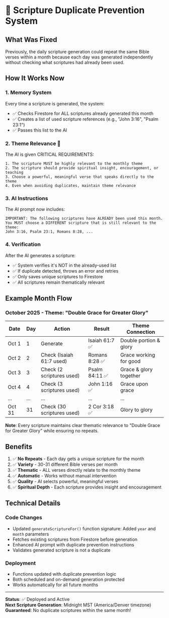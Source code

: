 # 🔄 Scripture Duplicate Prevention System

## What Was Fixed

Previously, the daily scripture generation could repeat the same Bible verses within a month because each day was generated independently without checking what scriptures had already been used.

## How It Works Now

### 1. **Memory System**
Every time a scripture is generated, the system:
- ✅ Checks Firestore for ALL scriptures already generated this month
- ✅ Creates a list of used scripture references (e.g., "John 3:16", "Psalm 23:1")
- ✅ Passes this list to the AI

### 2. **Theme Relevance** 🎯
The AI is given CRITICAL REQUIREMENTS:
```
1. The scripture MUST be highly relevant to the monthly theme
2. The scripture should provide spiritual insight, encouragement, or teaching
3. Choose a powerful, meaningful verse that speaks directly to the theme
4. Even when avoiding duplicates, maintain theme relevance
```

### 3. **AI Instructions**
The AI prompt now includes:
```
IMPORTANT: The following scriptures have ALREADY been used this month. 
You MUST choose a DIFFERENT scripture that is still relevant to the theme:
John 3:16, Psalm 23:1, Romans 8:28, ...
```

### 4. **Verification**
After the AI generates a scripture:
- ✅ System verifies it's NOT in the already-used list
- ✅ If duplicate detected, throws an error and retries
- ✅ Only saves unique scriptures to Firestore
- ✅ All scriptures remain thematically relevant

## Example Month Flow

### October 2025 - Theme: "Double Grace for Greater Glory"

| Date | Day | Action | Result | Theme Connection |
|------|-----|--------|--------|-----------------|
| Oct 1 | 1 | Generate | Isaiah 61:7 ✅ | Double portion & glory |
| Oct 2 | 2 | Check (Isaiah 61:7 used) | Romans 8:28 ✅ | Grace working for good |
| Oct 3 | 3 | Check (2 scriptures used) | Psalm 84:11 ✅ | Grace & glory together |
| Oct 4 | 4 | Check (3 scriptures used) | John 1:16 ✅ | Grace upon grace |
| ... | ... | ... | ... | ... |
| Oct 31 | 31 | Check (30 scriptures used) | 2 Cor 3:18 ✅ | Glory to glory |

**Note**: Every scripture maintains clear thematic relevance to "Double Grace for Greater Glory" while ensuring no repeats.

## Benefits

1. ✅ **No Repeats** - Each day gets a unique scripture for the month
2. ✅ **Variety** - 30-31 different Bible verses per month
3. ✅ **Thematic** - ALL verses directly relate to the monthly theme
4. ✅ **Automatic** - Works without manual intervention
5. ✅ **Quality** - AI selects powerful, meaningful verses
6. ✅ **Spiritual Depth** - Each scripture provides insight and encouragement

## Technical Details

### Code Changes
- Updated `generateScriptureFor()` function signature: Added `year` and `month` parameters
- Fetches existing scriptures from Firestore before generation
- Enhanced AI prompt with duplicate prevention instructions
- Validates generated scripture is not a duplicate

### Deployment
- Functions updated with duplicate prevention logic
- Both scheduled and on-demand generation protected
- Works automatically for all future months

---

**Status**: ✅ Deployed and Active  
**Next Scripture Generation**: Midnight MST (America/Denver timezone)  
**Guaranteed**: No duplicate scriptures within the same month!
